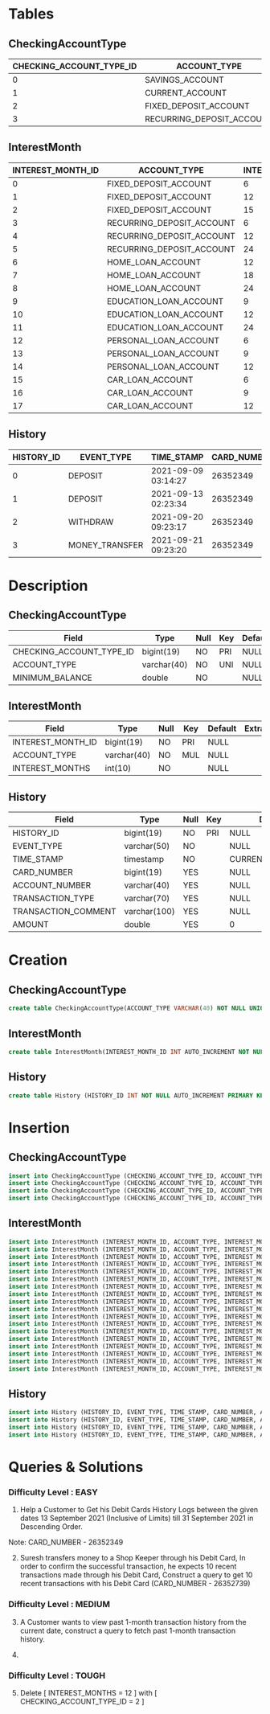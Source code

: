 # Tables

## CheckingAccountType

| CHECKING_ACCOUNT_TYPE_ID | ACCOUNT_TYPE              | MINIMUM_BALANCE |
| ------------------------ | ------------------------- | --------------- |
| 0                        | SAVINGS_ACCOUNT           | 3000            |
| 1                        | CURRENT_ACCOUNT           | 0               |
| 2                        | FIXED_DEPOSIT_ACCOUNT     | 5000            |
| 3                        | RECURRING_DEPOSIT_ACCOUNT | 0               |

## InterestMonth

| INTEREST_MONTH_ID | ACCOUNT_TYPE              | INTEREST_MONTHS |
| ----------------- | ------------------------- | --------------- |
| 0                 | FIXED_DEPOSIT_ACCOUNT     | 6               |
| 1                 | FIXED_DEPOSIT_ACCOUNT     | 12              |
| 2                 | FIXED_DEPOSIT_ACCOUNT     | 15              |
| 3                 | RECURRING_DEPOSIT_ACCOUNT | 6               |
| 4                 | RECURRING_DEPOSIT_ACCOUNT | 12              |
| 5                 | RECURRING_DEPOSIT_ACCOUNT | 24              |
| 6                 | HOME_LOAN_ACCOUNT         | 12              |
| 7                 | HOME_LOAN_ACCOUNT         | 18              |
| 8                 | HOME_LOAN_ACCOUNT         | 24              |
| 9                 | EDUCATION_LOAN_ACCOUNT    | 9               |
| 10                | EDUCATION_LOAN_ACCOUNT    | 12              |
| 11                | EDUCATION_LOAN_ACCOUNT    | 24              |
| 12                | PERSONAL_LOAN_ACCOUNT     | 6               |
| 13                | PERSONAL_LOAN_ACCOUNT     | 9               |
| 14                | PERSONAL_LOAN_ACCOUNT     | 12              |
| 15                | CAR_LOAN_ACCOUNT          | 6               |
| 16                | CAR_LOAN_ACCOUNT          | 9               |
| 17                | CAR_LOAN_ACCOUNT          | 12              |

## History

| HISTORY_ID | EVENT_TYPE     | TIME_STAMP          | CARD_NUMBER | ACCOUNT_NUMBER | TRANSACTION_TYPE           | TRANSACTION_COMMENT | AMOUNT |
| ---------- | -------------- | ------------------- | ----------- | -------------- | -------------------------- | ------------------- | ------ |
| 0          | DEPOSIT        | 2021-09-09 03:14:27 | 26352349    | NULL           | SBI_PLATINUM_INTERNATIONAL | DEPOSIT FEE         | 5000   |
| 1          | DEPOSIT        | 2021-09-13 02:23:34 | 26352349    | NULL           | SBI_PLATINUM_INTERNATIONAL | TEST DEPOSIT        | 20     |
| 2          | WITHDRAW       | 2021-09-20 09:23:17 | 26352349    | NULL           | SBI_PLATINUM_INTERNATIONAL | NULL                | 1000   |
| 3          | MONEY_TRANSFER | 2021-09-21 09:23:20 | 26352349    | NULL           | SBI_PLATINUM_INTERNATIONAL | FOOD PAYMENT        | 450    |

# Description

## CheckingAccountType

| Field                    | Type        | Null | Key | Default | Extra |
| ------------------------ | ----------- | ---- | --- | ------- | ----- |
| CHECKING_ACCOUNT_TYPE_ID | bigint(19)  | NO   | PRI | NULL    |       |
| ACCOUNT_TYPE             | varchar(40) | NO   | UNI | NULL    |       |
| MINIMUM_BALANCE          | double      | NO   |     | NULL    |       |

## InterestMonth

| Field             | Type        | Null | Key | Default | Extra |
| ----------------- | ----------- | ---- | --- | ------- | ----- |
| INTEREST_MONTH_ID | bigint(19)  | NO   | PRI | NULL    |       |
| ACCOUNT_TYPE      | varchar(40) | NO   | MUL | NULL    |       |
| INTEREST_MONTHS   | int(10)     | NO   |     | NULL    |       |

## History

| Field               | Type         | Null | Key | Default           | Extra |
| ------------------- | ------------ | ---- | --- | ----------------- | ----- |
| HISTORY_ID          | bigint(19)   | NO   | PRI | NULL              |       |
| EVENT_TYPE          | varchar(50)  | NO   |     | NULL              |       |
| TIME_STAMP          | timestamp    | NO   |     | CURRENT_TIMESTAMP |       |
| CARD_NUMBER         | bigint(19)   | YES  |     | NULL              |       |
| ACCOUNT_NUMBER      | varchar(40)  | YES  |     | NULL              |       |
| TRANSACTION_TYPE    | varchar(70)  | YES  |     | NULL              |       |
| TRANSACTION_COMMENT | varchar(100) | YES  |     | NULL              |       |
| AMOUNT              | double       | YES  |     | 0                 |       |

# Creation

## CheckingAccountType

```sql
create table CheckingAccountType(ACCOUNT_TYPE VARCHAR(40) NOT NULL UNIQUE, MINIMUM_BALANCE DOUBLE NOT NULL);
```

## InterestMonth

```sql
create table InterestMonth(INTEREST_MONTH_ID INT AUTO_INCREMENT NOT NULL PRIMARY KEY, ACCOUNT_TYPE VARCHAR(40) NOT NULL, INTEREST_MONTHS INT NOT NULL, CONSTRAINT fk_interest_month FOREIGN KEY (ACCOUNT_TYPE) REFERENCES AccountType(ACCOUNT_TYPE));
```

## History

```sql
create table History (HISTORY_ID INT NOT NULL AUTO_INCREMENT PRIMARY KEY, EVENT_TYPE VARCHAR(50), TIME_STAMP TIMESTAMP,  CARD_NUMBER BIGINT UNSIGNED, ACCOUNT_NUMBER VARCHAR(40), TRANSACTION_TYPE VARCHAR(70),  TRANSACTION_COMMENT VARCHAR(100), AMOUNT DOUBLE);
```

# Insertion

## CheckingAccountType

```sql
insert into CheckingAccountType (CHECKING_ACCOUNT_TYPE_ID, ACCOUNT_TYPE, MINIMUM_BALANCE) values(0, 'SAVINGS_ACCOUNT', 3000);
insert into CheckingAccountType (CHECKING_ACCOUNT_TYPE_ID, ACCOUNT_TYPE, MINIMUM_BALANCE) values(1, 'CURRENT_ACCOUNT', 0);
insert into CheckingAccountType (CHECKING_ACCOUNT_TYPE_ID, ACCOUNT_TYPE, MINIMUM_BALANCE) values(2, 'FIXED_DEPOSIT_ACCOUNT', 5000);
insert into CheckingAccountType (CHECKING_ACCOUNT_TYPE_ID, ACCOUNT_TYPE, MINIMUM_BALANCE) values(3, 'RECURRING_DEPOSIT_ACCOUNT', 0);
```

## InterestMonth

```sql
insert into InterestMonth (INTEREST_MONTH_ID, ACCOUNT_TYPE, INTEREST_MONTHS) values(0, 'FIXED_DEPOSIT_ACCOUNT', 6);
insert into InterestMonth (INTEREST_MONTH_ID, ACCOUNT_TYPE, INTEREST_MONTHS) values(1, 'FIXED_DEPOSIT_ACCOUNT', 12);
insert into InterestMonth (INTEREST_MONTH_ID, ACCOUNT_TYPE, INTEREST_MONTHS) values(2, 'FIXED_DEPOSIT_ACCOUNT', 15);
insert into InterestMonth (INTEREST_MONTH_ID, ACCOUNT_TYPE, INTEREST_MONTHS) values(3, 'RECURRING_DEPOSIT_ACCOUNT', 6);
insert into InterestMonth (INTEREST_MONTH_ID, ACCOUNT_TYPE, INTEREST_MONTHS) values(4, 'RECURRING_DEPOSIT_ACCOUNT', 12);
insert into InterestMonth (INTEREST_MONTH_ID, ACCOUNT_TYPE, INTEREST_MONTHS) values(5, 'RECURRING_DEPOSIT_ACCOUNT', 24);
insert into InterestMonth (INTEREST_MONTH_ID, ACCOUNT_TYPE, INTEREST_MONTHS) values(6, 'HOME_LOAN_ACCOUNT', 12);
insert into InterestMonth (INTEREST_MONTH_ID, ACCOUNT_TYPE, INTEREST_MONTHS) values(7, 'HOME_LOAN_ACCOUNT', 18);
insert into InterestMonth (INTEREST_MONTH_ID, ACCOUNT_TYPE, INTEREST_MONTHS) values(8, 'HOME_LOAN_ACCOUNT', 24);
insert into InterestMonth (INTEREST_MONTH_ID, ACCOUNT_TYPE, INTEREST_MONTHS) values(9, 'EDUCATION_LOAN_ACCOUNT', 9);
insert into InterestMonth (INTEREST_MONTH_ID, ACCOUNT_TYPE, INTEREST_MONTHS) values(10, 'EDUCATION_LOAN_ACCOUNT', 12);
insert into InterestMonth (INTEREST_MONTH_ID, ACCOUNT_TYPE, INTEREST_MONTHS) values(11, 'EDUCATION_LOAN_ACCOUNT', 24);
insert into InterestMonth (INTEREST_MONTH_ID, ACCOUNT_TYPE, INTEREST_MONTHS) values(12, 'PERSONAL_LOAN_ACCOUNT', 6);
insert into InterestMonth (INTEREST_MONTH_ID, ACCOUNT_TYPE, INTEREST_MONTHS) values(13, 'PERSONAL_LOAN_ACCOUNT', 9);
insert into InterestMonth (INTEREST_MONTH_ID, ACCOUNT_TYPE, INTEREST_MONTHS) values(14, 'PERSONAL_LOAN_ACCOUNT', 12);
insert into InterestMonth (INTEREST_MONTH_ID, ACCOUNT_TYPE, INTEREST_MONTHS) values(15, 'CAR_LOAN_ACCOUNT', 6);
insert into InterestMonth (INTEREST_MONTH_ID, ACCOUNT_TYPE, INTEREST_MONTHS) values(16, 'CAR_LOAN_ACCOUNT', 9);
insert into InterestMonth (INTEREST_MONTH_ID, ACCOUNT_TYPE, INTEREST_MONTHS) values(17, 'CAR_LOAN_ACCOUNT', 12);
```

## History

```sql
insert into History (HISTORY_ID, EVENT_TYPE, TIME_STAMP, CARD_NUMBER, ACCOUNT_NUMBER, TRANSACTION_TYPE, TRANSACTION_COMMENT, AMOUNT) values( 0, 'DEPOSIT', '2021-09-09 03:14:27', 26352349, NULL, 'SBI_PLATINUM_INTERNATIONAL', 'DEPOSIT FEE', 5000);
insert into History (HISTORY_ID, EVENT_TYPE, TIME_STAMP, CARD_NUMBER, ACCOUNT_NUMBER, TRANSACTION_TYPE, TRANSACTION_COMMENT, AMOUNT) values(  1, 'DEPOSIT', '2021-09-13 02:23:34', 26352349, NULL, 'SBI_PLATINUM_INTERNATIONAL', 'TEST DEPOSIT', 20 );
insert into History (HISTORY_ID, EVENT_TYPE, TIME_STAMP, CARD_NUMBER, ACCOUNT_NUMBER, TRANSACTION_TYPE, TRANSACTION_COMMENT, AMOUNT) values( 2, 'WITHDRAW', '2021-09-20 09:23:17', 26352349, NULL, 'SBI_PLATINUM_INTERNATIONAL', NULL, 1000);
insert into History (HISTORY_ID, EVENT_TYPE, TIME_STAMP, CARD_NUMBER, ACCOUNT_NUMBER, TRANSACTION_TYPE, TRANSACTION_COMMENT, AMOUNT) values( 3, 'MONEY_TRANSFER', '2021-09-21 09:23:20', 26352349, NULL, 'SBI_PLATINUM_INTERNATIONAL', 'FOOD PAYMENT', 450);
```

# Queries & Solutions

### Difficulty Level : EASY

1. Help a Customer to Get his Debit Cards History Logs between the given dates 13 September 2021 (Inclusive of Limits) till 31 September 2021 in Descending Order.

Note: CARD_NUMBER - 26352349

2. Suresh transfers money to a Shop Keeper through his Debit Card, In order to confirm the successful transaction, he expects 10 recent transactions made through his Debit Card, Construct a query to get 10 recent transactions with his Debit Card (CARD_NUMBER - 26352739)

### Difficulty Level : MEDIUM

3. A Customer wants to view past 1-month transaction history from the current date, construct a query to fetch past 1-month transaction history.

4.

### Difficulty Level : TOUGH

5. Delete [ INTEREST_MONTHS = 12 ] with [ CHECKING_ACCOUNT_TYPE_ID = 2 ]
